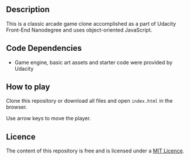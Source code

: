 ## Description

This is a classic arcade game clone accomplished as a part of Udacity Front-End Nanodegree and uses object-oriented JavaScript.

## Code Dependencies

- Game engine, basic art assets and starter code were provided by Udacity

## How to play

Clone this repository or download all files and open `index.html` in the browser.

Use arrow keys to move the player.

## Licence

The content of this repository is free and is licensed under a [MIT Licence](https://choosealicense.com/licenses/mit/).

